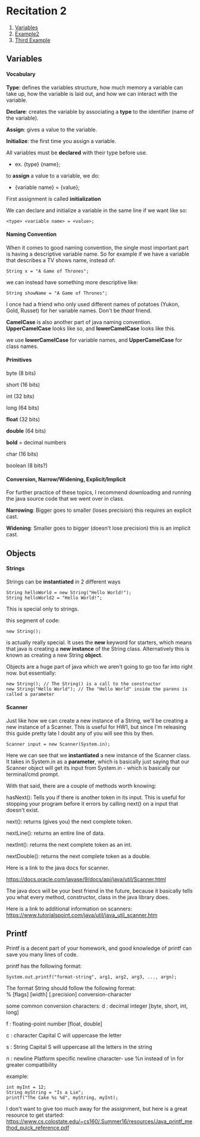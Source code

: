 # Recitation 2

1. [Variables](#variables)
2. [Example2](#example2)
3. [Third Example](#third-example)

## Variables

#### Vocabulary

**Type**: defines the variables structure, how much memory a variable can take up, how the variable is laid out, and how we can interact with the variable.

**Declare**: creates the variable by associating a **type** to the identifier (name of the variable).

**Assign**: gives a value to the variable.

**Initialize**: the first time you assign a variable.

All variables must be **declared** with their type before use.
* ex. {type} {name};

to **assign** a value to a variable, we do: 
* {variable name} = {value};

First assignment is called **initialization**

We can declare and initialize a variable in the same line if we want like so:
```
<type> <variable name> = <value>;
```

#### Naming Convention

When it comes to good naming convention, the single most important part is having a descriptive variable name. So for example if we have a variable that describes a TV shows name, instead of:
```
String x = "A Game of Thrones";
```
we can instead have something more descriptive like:
```
String showName = "A Game of Thrones";
```
I once had a friend who only used different names of potatoes (Yukon, Gold, Russet) for her variable names. Don't be *thaat* friend.

**CamelCase** is also another part of java naming convention.
**UpperCamelCase** looks like so, and **lowerCamelCase** looks like this.

we use **lowerCamelCase** for variable names, and **UpperCamelCase** for class names.

#### Primitives
byte (8 bits) 

short (16 bits)

int (32 bits)

long (64 bits)

**float** (32 bits)

**double** (64 bits)

**bold** = decimal numbers

char (16 bits)

boolean (8 bits?)

#### Conversion, Narrow/Widening, Explicit/Implicit
For further practice of these topics, I recommend downloading and running the java source code that we went over in class.

**Narrowing**: Bigger goes to smaller (loses precision)
this requires an explicit cast.
    
**Widening**: Smaller goes to bigger (doesn't lose precision)
this is an implicit cast.


## Objects

#### Strings
Strings can be **instantiated** in 2 different ways
```
String helloWorld = new String("Hello World!");
String helloWorld2 = "Hello World!";
```
This is special only to strings.

this segment of code:
```
new String();
```
is actually really special. It uses the **new** keyword for starters, which means that java is creating a **new instance** of the String class. Alternatively this is known as creating a new String **object**.

Objects are a huge part of java which we aren't going to go too far into right now. but essentially:
```
new String(); // The String() is a call to the constructor
new String("Hello World"); // The "Hello World" inside the parens is called a parameter
```

#### Scanner
Just like how we can create a new instance of a String, we'll be creating a new instance of a Scanner. This is useful for HW1, but since I'm releasing this guide pretty late I doubt any of you will see this by then.

```
Scanner input = new Scanner(System.in);
```
Here we can see that we **instantiated** a new instance of the Scanner class. It takes in System.in as a **parameter**, which is basically just saying that our Scanner object will get its input from System.in - which is basically our terminal/cmd prompt. 

With that said, there are a couple of methods worth knowing:

hasNext(): Tells you if there is another token in its input. This is useful for stopping your program before it errors by calling next() on a input that doesn't exist.

next(): returns (gives you) the next complete token.

nextLine(): returns an entire line of data.

nextInt(): returns the next complete token as an int.

nextDouble(): returns the next complete token as a double.

Here is a link to the java docs for scanner. 

https://docs.oracle.com/javase/9/docs/api/java/util/Scanner.html

The java docs will be your best friend in the future, because it basically tells you what every method, constructor, class in the java library does.


Here is a link to additional information on scanners:
https://www.tutorialspoint.com/java/util/java_util_scanner.htm

## Printf
Printf is a decent part of your homework, and good knowledge of printf can save you many lines of code. 

printf has the following format:
```
System.out.printf("format-string", arg1, arg2, arg3, ..., argn);
```
The format String should follow the following format:       
% [flags] [width] [.precision] conversion-character

some common conversion characters:
d : decimal integer [byte, short, int, long]

f : floating-point number [float, double]

c : character Capital C will uppercase the letter

s : String Capital S will uppercase all the letters in the string

n : newline Platform specific newline character- use %n instead of \n for greater compatibility

example:
```
int myInt = 12;
String myString = "Is a Lie";
printf("The Cake %s %d", myString, myInt);
```
I don't want to give too much away for the assignment, but here is a great resource to get started:
https://www.cs.colostate.edu/~cs160/.Summer16/resources/Java_printf_method_quick_reference.pdf

